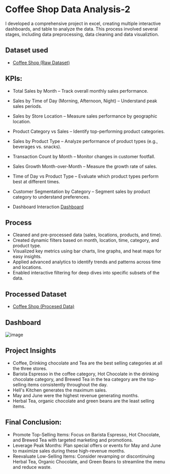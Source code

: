 # Coffee Shop Data Analysis-2
I developed a comprehensive project in excel, creating multiple interactive dashboards, and table to analyze the data. This process involved several stages, including data preprocessing, data cleaning and data visualiztion.

## Dataset used
- <a href="https://github.com/shreya-insights/Data-Analysis-Dashboard-2/raw/refs/heads/main/Coffee%20Shop%20Data.xlsx">Coffee Shop (Raw Dataset)</a>


## KPIs:
- Total Sales by Month – Track overall monthly sales performance.
- Sales by Time of Day (Morning, Afternoon, Night) – Understand peak sales periods.
- Sales by Store Location – Measure sales performance by geographic location.
- Product Category vs Sales – Identify top-performing product categories.
- Sales by Product Type – Analyze performance of product types (e.g., beverages vs. snacks).
- Transaction Count by Month – Monitor changes in customer footfall.
- Sales Growth Month-over-Month – Measure the growth rate of sales.
- Time of Day vs Product Type – Evaluate which product types perform best at different times.
- Customer Segmentation by Category – Segment sales by product category to understand preferences.
  
- Dashboard Interaction <a href="https://github.com/shreya-insights/Data-Analysis-Dashboard-2/blob/main/Coffee%20Shop%20Dashboard.xlsx">Dashboard</a>


## Process
- Cleaned and pre-processed data (sales, locations, products, and time).
- Created dynamic filters based on month, location, time, category, and product type.
- Visualized key metrics using bar charts, line graphs, and heat maps for easy insights.
- Applied advanced analytics to identify trends and patterns across time and locations.
- Enabled interactive filtering for deep dives into specific subsets of the data.

## Processed Dataset
- <a href="https://github.com/shreya-insights/Data-Analysis-Dashboard-2/blob/main/Coffee%20Shop%20(Processed%20Data).xlsx">Coffee Shop (Procesed Data)<a/>


## Dashboard 
![image](https://github.com/user-attachments/assets/e54ca2d2-dd0b-404a-beb3-193b6b5b46b0)

## Project Insights
- Coffee, Drinking chocolate and Tea are the best selling categories at all the three stores.
- Barista Espresso in the coffee category, Hot Chocolate in the drinking 
  chocolate category, and Brewed Tea in the tea category are the top-selling items consistently throughout the day. 
- Hell's Kitchen generates the maximum sales.
- May and June were the highest revenue generating months.
- Herbal Tea, organic chocolate and green beans are the least selling items.

## Final Conclusion:
- Promote Top-Selling Items: Focus on Barista Espresso, Hot Chocolate, and Brewed Tea with targeted marketing and promotions.
- Leverage Peak Months: Plan special offers or events for May and June to maximize sales during these high-revenue months.
- Reevaluate Low-Selling Items: Consider revamping or discontinuing Herbal Tea, Organic Chocolate, and Green Beans to streamline the menu and reduce waste.


